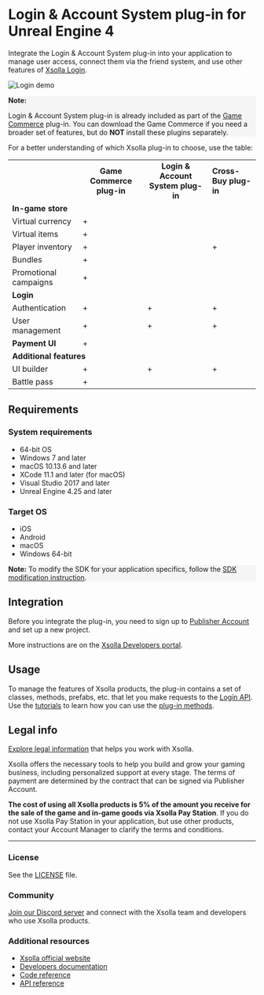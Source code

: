 # Login & Account System plug-in for Unreal Engine 4

Integrate the Login & Account System plug-in into your application to manage user access, connect them via the friend system, and use other features of [Xsolla Login](https://developers.xsolla.com/doc/login/).

![Login demo](https://i.imgur.com/0hFIFvh.png "Login demo")

<div style="background-color: WhiteSmoke">
<p><b>Note:</b></p>
<p>
Login & Account System plug-in is already included as part of the <a href="https://www.unrealengine.com/marketplace/en-US/product/xsolla-store-sdk">Game Commerce</a> plug-in. You can download the Game Commerce if you need a broader set of features, but do <b>NOT</b> install these plugins separately.
</p>
</div>

For a better understanding of which Xsolla plug-in to choose, use the table:
<table>
  <tr>
   <td>
   </td>
   <td style="text-align: center"><b>Game Commerce plug-in</b>
   </td>
   <td style="text-align: center"><b>Login & Account System plug-in</b>
   </td>
   <td><b>Cross-Buy plug-in</b>
   </td>
  </tr>
  <tr>
   <td colspan="4" ><strong>In-game store</strong>
   </td>
  </tr>
  <tr>
   <td>
    Virtual currency
   </td>
   <td>+
   </td>
   <td>
   </td>
   <td>
   </td>
  </tr>
  <tr>
   <td>
    Virtual items
   </td>
   <td>+
   </td>
   <td>
   </td>
   <td>
   </td>
  </tr>
  <tr>
   <td>
    Player inventory
   </td>
   <td>+
   </td>
   <td>
   </td>
   <td>+
   </td>
  </tr>
  <tr>
   <td>
    Bundles
   </td>
   <td>+
   </td>
   <td>
   </td>
   <td>
   </td>
  </tr>
  <tr>
   <td>
    Promotional campaigns
   </td>
   <td>+
   </td>
   <td>
   </td>
   <td>
   </td>
  </tr>
  <tr>
   <td colspan="4" ><strong>Login</strong>
   </td>
  </tr>
  <tr>
   <td>
    Authentication
   </td>
   <td>+
   </td>
   <td>+
   </td>
   <td>+
   </td>
  </tr>
  <tr>
   <td>
    User management
   </td>
   <td>+
   </td>
   <td>+
   </td>
   <td>+
   </td>
  </tr>
  <tr>
   <td><strong>Payment UI</strong>
   </td>
   <td>+
   </td>
   <td>
   </td>
   <td>
   </td>
  </tr>
  <tr>
   <td colspan="4" ><strong>Additional features</strong>
   </td>
  </tr>
  <tr>
   <td>
    UI builder
   </td>
   <td>
    +
   </td>
   <td>
    +
   </td>
   <td>
    +
   </td>
  </tr>
  <tr>
   <td>
    Battle pass
   </td>
   <td>
    +
   </td>
   <td>
   </td>
   <td>
   </td>
  </tr>
</table>

## Requirements


### System requirements

*   64-bit OS
*   Windows 7 and later
*   macOS 10.13.6 and later
*   XCode 11.1 and later (for macOS)
*   Visual Studio 2017 and later
*   Unreal Engine 4.25 and later


### Target OS

*   iOS
*   Android
*   macOS
*   Windows 64-bit

<div style="background-color: WhiteSmoke">
<p><b>Note:</b> To modify the SDK for your application specifics, follow the <a href="https://developers.xsolla.com/sdk/unreal-engine/how-tos/other/#unreal_engine_sdk_how_to_modify_sdk">SDK modification instruction</a>.</p></div>

## Integration

Before you integrate the plug-in, you need to sign up to [Publisher Account](https://publisher.xsolla.com/signup?store_type=sdk) and set up a new project.

More instructions are on the [Xsolla Developers portal](https://developers.xsolla.com/sdk/unreal-engine/login/).


## Usage 

To manage the features of Xsolla products, the plug-in contains a set of classes, methods, prefabs, etc. that let you make requests to the [Login API](https://developers.xsolla.com/login-api/). Use the [tutorials](https://developers.xsolla.com/sdk/unreal-engine/tutorials/) to learn how you can use the [plug-in methods](https://developers.xsolla.com/sdk-code-references/unreal-store/).


## Legal info

[Explore legal information](https://developers.xsolla.com/sdk/unreal-engine/commerce/get-started/#sdk_legal_compliance) that helps you work with Xsolla.

Xsolla offers the necessary tools to help you build and grow your gaming business, including personalized support at every stage. The terms of payment are determined by the contract that can be signed via Publisher Account.

**The cost of using all Xsolla products is 5% of the amount you receive for the sale of the game and in-game goods via Xsolla Pay Station**. If you do not use Xsolla Pay Station in your application, but use other products, contact your Account Manager to clarify the terms and conditions.

---

### License

See the [LICENSE](https://github.com/xsolla/login-ue4-sdk/blob/master/LICENSE.txt) file.

### Community

[Join our Discord server](https://discord.gg/auNFyzZx96) and connect with the Xsolla team and developers who use Xsolla products.

### Additional resources

*   [Xsolla official website](https://xsolla.com/)
*   [Developers documentation](https://developers.xsolla.com/sdk/unreal-engine/)
*   [Code reference](https://developers.xsolla.com/sdk-code-references/unreal-store/)
*   [API reference](https://developers.xsolla.com/login-api/)